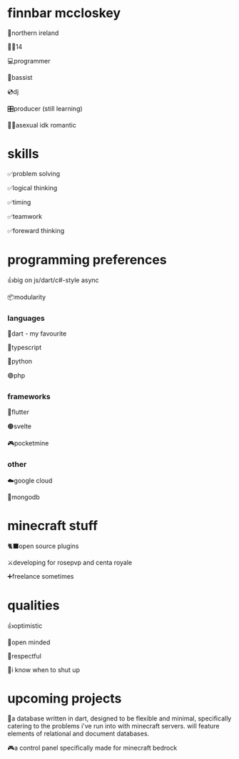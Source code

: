 # finnbar mccloskey

📍northern ireland

🙋‍♂️14

💻programmer

🎸bassist

💿dj

🎛️producer (still learning)

🏳️‍🌈asexual idk romantic

# skills
✅problem solving

✅logical thinking

✅timing

✅teamwork

✅foreward thinking

# programming preferences

👍big on js/dart/c#-style async

📦modularity

### languages

🎯dart - my favourite

💪typescript

🔵python

🟣php

### frameworks
🦋flutter

🟠svelte

🎮pocketmine

### other

☁️google cloud

🍃mongodb
# minecraft stuff
🐈‍⬛open source plugins

⚔️developing for rosepvp and centa royale

➕freelance sometimes

# qualities

👍optimistic

🧠open minded

🙂respectful

🤫i know when to shut up

# upcoming projects

💾a database written in dart, designed to be flexible and minimal, specifically catering to the problems i've run into with minecraft servers. will feature elements of relational and document databases.

🎮a control panel specifically made for minecraft bedrock
